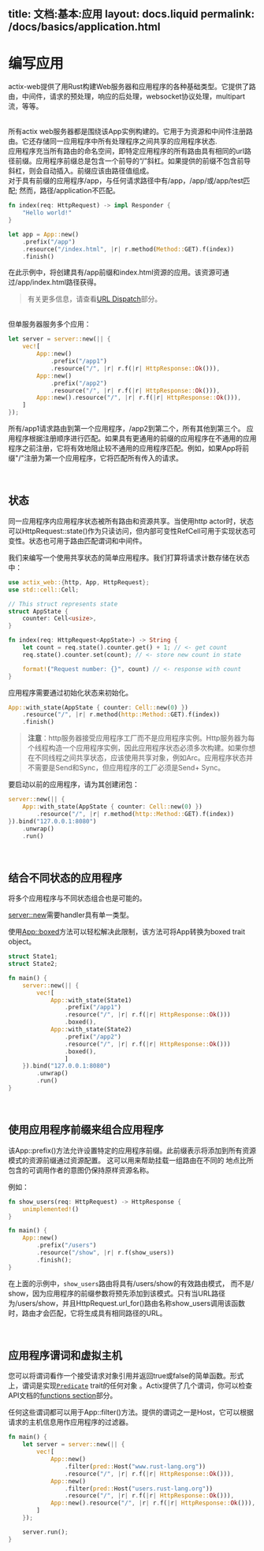 title:   文档:基本:应用
layout: docs.liquid
permalink: /docs/basics/application.html
---

# 编写应用

actix-web提供了用Rust构建Web服务器和应用程序的各种基础类型。它提供了路由，中间件，请求的预处理，响应的后处理，websocket协议处理，multipart流，等等。

<br>
所有actix web服务器都是围绕该App实例构建的。它用于为资源和中间件注册路由。它还存储同一应用程序中所有处理程序之间共享的应用程序状态.

<br>
应用程序充当所有路由的命名空间，即特定应用程序的所有路由具有相同的url路径前缀。应用程序前缀总是包含一个前导的“/”斜杠。如果提供的前缀不包含前导斜杠，则会自动插入。前缀应该由路径值组成。

<br>
对于具有前缀的应用程序/app，与任何请求路径中有/app，/app/或/app/test匹配; 然而，路径/application不匹配。

```rust
fn index(req: HttpRequest) -> impl Responder {
    "Hello world!"
}

let app = App::new()
    .prefix("/app")
    .resource("/index.html", |r| r.method(Method::GET).f(index))
    .finish()
```

在此示例中，将创建具有/app前缀和index.html资源的应用。该资源可通过/app/index.html路径获得。

>有关更多信息，请查看[URL Dispatch](../advance/url-dispatch)部分。

<br>
但单服务器服务多个应用：

```rust
let server = server::new(|| {
    vec![
        App::new()
            .prefix("/app1")
            .resource("/", |r| r.f(|r| HttpResponse::Ok())),
        App::new()
            .prefix("/app2")
            .resource("/", |r| r.f(|r| HttpResponse::Ok())),
        App::new().resource("/", |r| r.f(|r| HttpResponse::Ok())),
    ]
});
```

所有/app1请求路由到第一个应用程序，/app2到第二个，所有其他到第三个。 应用程序根据注册顺序进行匹配。如果具有更通用的前缀的应用程序在不通用的应用程序之前注册，它将有效地阻止较不通用的应用程序匹配。例如，如果App将前缀"/"注册为第一个应用程序，它将匹配所有传入的请求。

<br>

## 状态

同一应用程序内应用程序状态被所有路由和资源共享。当使用http actor时，状态可以HttpRequest::state()作为只读访问，但内部可变性RefCell可用于实现状态可变性。状态也可用于路由匹配谓词和中间件。

我们来编写一个使用共享状态的简单应用程序。我们打算将请求计数存储在状态中：

```rust
use actix_web::{http, App, HttpRequest};
use std::cell::Cell;

// This struct represents state
struct AppState {
    counter: Cell<usize>,
}

fn index(req: HttpRequest<AppState>) -> String {
    let count = req.state().counter.get() + 1; // <- get count
    req.state().counter.set(count); // <- store new count in state

    format!("Request number: {}", count) // <- response with count
}
```

应用程序需要通过初始化状态来初始化。

```rust
App::with_state(AppState { counter: Cell::new(0) })
    .resource("/", |r| r.method(http::Method::GET).f(index))
    .finish()
```

> **注意**：http服务器接受应用程序工厂而不是应用程序实例。Http服务器为每个线程构造一个应用程序实例，因此应用程序状态必须多次构建。如果你想在不同线程之间共享状态，应该使用共享对象，例如Arc。应用程序状态并不需要是Send和Sync，但应用程序的工厂必须是Send+ Sync。

要启动以前的应用程序，请为其创建闭包：

```rust
server::new(|| {
    App::with_state(AppState { counter: Cell::new(0) })
        .resource("/", |r| r.method(http::Method::GET).f(index))
}).bind("127.0.0.1:8080")
    .unwrap()
    .run()
```

<br>

## 结合不同状态的应用程序 

将多个应用程序与不同状态组合也是可能的。

[server::new](https://docs.rs/actix-web/*/actix_web/server/fn.new.html)需要handler具有单一类型。

使用[App::boxed](https://docs.rs/actix-web/*/actix_web/struct.App.html#method.boxed)方法可以轻松解决此限制，该方法可将App转换为boxed trait object。


```rust
struct State1;
struct State2;

fn main() {
    server::new(|| {
        vec![
            App::with_state(State1)
                .prefix("/app1")
                .resource("/", |r| r.f(|r| HttpResponse::Ok()))
                .boxed(),
            App::with_state(State2)
                .prefix("/app2")
                .resource("/", |r| r.f(|r| HttpResponse::Ok()))
                .boxed(),
                ]
    }).bind("127.0.0.1:8080")
        .unwrap()
        .run()
}
```

<br>

## 使用应用程序前缀来组合应用程序

该App::prefix()方法允许设置特定的应用程序前缀。此前缀表示将添加到所有资源模式的资源前缀通过资源配置。 这可以用来帮助挂载一组路由在不同的
地点比所包含的可调用作者的意图仍保持原样资源名称。

例如：

```rust
fn show_users(req: HttpRequest) -> HttpResponse {
    unimplemented!()
}

fn main() {
    App::new()
        .prefix("/users")
        .resource("/show", |r| r.f(show_users))
        .finish();
}
```

在上面的示例中，`show_users`路由将具有/users/show的有效路由模式， 而不是/ show，因为应用程序的前缀参数将预先添加到该模式。只有当URL路径为/users/show，并且HttpRequest.url_for()路由名称show_users调用该函数时，路由才会匹配，它将生成具有相同路径的URL。

<br>

## 应用程序谓词和虚拟主机

您可以将谓词看作一个接受请求对象引用并返回true或false的简单函数。形式上，谓词是实现[`Predicate`](https://docs.rs/actix-web/0.6.10/actix_web/pred/trait.Predicate.html) trait的任何对象 。Actix提供了几个谓词，你可以检查 API文档的[functions section](https://docs.rs/actix-web/0.6.10/actix_web/pred/index.html#functions)部分。

任何这些谓词都可以用于App::filter()方法。提供的谓词之一是Host，它可以根据请求的主机信息用作应用程序的过滤器。

```rust
fn main() {
    let server = server::new(|| {
        vec![
            App::new()
                .filter(pred::Host("www.rust-lang.org"))
                .resource("/", |r| r.f(|r| HttpResponse::Ok())),
            App::new()
                .filter(pred::Host("users.rust-lang.org"))
                .resource("/", |r| r.f(|r| HttpResponse::Ok())),
            App::new().resource("/", |r| r.f(|r| HttpResponse::Ok())),
        ]
    });

    server.run();
}
```
